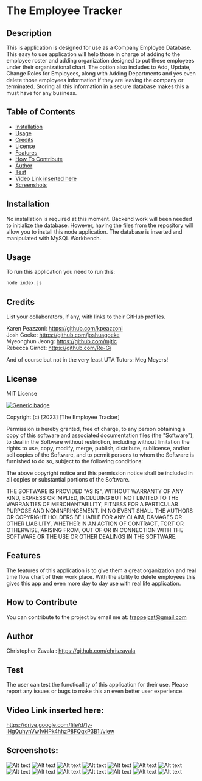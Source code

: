 # The Employee Tracker

  ## Description 
  This is application is designed for use as a Company Employee Database. This easy to use application will help those in charge of adding to the employee roster and adding organization designed to put these employees under their organizational chart. The option also includes to Add, Update, Change Roles for Employees, along with Adding Departments and yes even delete those employees information if they are leaving the company or terminated. Storing all this information in a secure database makes this a must have for any business. 
  

  ## Table of Contents
  - [Installation](#installation)
  - [Usage](#usage)
  - [Credits](#credits)
  - [License](#license)
  - [Features](#features)
  - [How To Contribute](#how-to-contribute)
  - [Author](#author)
  - [Test](#test)
  - [Video Link inserted here](#video-link-inserted-here)
  - [Screenshots](#screenshots)

  ## Installation 
  No installation is required at this moment. Backend work will been needed to initialize the database. However, having the files from the repository will allow you to install this node application. The database is inserted and manipulated with MySQL Workbench.

  ## Usage
  To run this application you need to run this:


```bash
node index.js
``` 
    
  ## Credits
  List your collaborators, if any, with links to their GitHub profiles.

  Karen Peazzoni: https://github.com/kpeazzoni \
  Josh Goeke: https://github.com/joshuagoeke \
  Myeonghun Jeong: https://github.com/mjtic \
  Rebecca Girndt: <https://github.com/Re-Gi> 

  And of course but not in the very least UTA Tutors: Meg Meyers!



  
  ## License 
  MIT License
  
  [![Generic badge](https://img.shields.io/badge/License-MIT&ensp;License-purple.svg)](https://choosealicense.com/licenses/mit-license/.)
  
Copyright (c) [2023] [The Employee Tracker]

Permission is hereby granted, free of charge, to any person obtaining a copy
of this software and associated documentation files (the "Software"), to deal
in the Software without restriction, including without limitation the rights
to use, copy, modify, merge, publish, distribute, sublicense, and/or sell
copies of the Software, and to permit persons to whom the Software is
furnished to do so, subject to the following conditions:

The above copyright notice and this permission notice shall be included in all
copies or substantial portions of the Software.

THE SOFTWARE IS PROVIDED "AS IS", WITHOUT WARRANTY OF ANY KIND, EXPRESS OR
IMPLIED, INCLUDING BUT NOT LIMITED TO THE WARRANTIES OF MERCHANTABILITY,
FITNESS FOR A PARTICULAR PURPOSE AND NONINFRINGEMENT. IN NO EVENT SHALL THE
AUTHORS OR COPYRIGHT HOLDERS BE LIABLE FOR ANY CLAIM, DAMAGES OR OTHER
LIABILITY, WHETHER IN AN ACTION OF CONTRACT, TORT OR OTHERWISE, ARISING FROM,
OUT OF OR IN CONNECTION WITH THE SOFTWARE OR THE USE OR OTHER DEALINGS IN THE
SOFTWARE.
  
  

  ## Features
  The features of this application is to give them a great organization and real time flow chart of their work place. With the ability to delete employees this gives this app and even more day to day use with real life application.  

  ## How to Contribute
  You can contribute to the project by email me at: frappejcat@gmail.com

  ## Author 
  Christopher Zavala :
  https://github.com/chriszavala

  ## Test
 The user can test the functicallity of this application for their use. Please report any issues or bugs to make this an even better user experience.  

  ## Video Link inserted here:
  https://drive.google.com/file/d/1y-lHgQuhynVw1vHPk4hhzP8FQqxP3B1l/view

  ## Screenshots:
![Alt text](./assets/images/image1.jpg)
![Alt text](./assets/images/image2.jpg)
![Alt text](./assets/images/image3.jpg)
![Alt text](./assets/images/image4.jpg)
![Alt text](./assets/images/image5.jpg)
![Alt text](./assets/images/image6.jpg)
![Alt text](./assets/images/image7.jpg)
![Alt text](./assets/images/image8.jpg)
![Alt text](./assets/images/image9.jpg)
![Alt text](./assets/images/image10.jpg)
![Alt text](./assets/images/image11.jpg)
![Alt text](./assets/images/image12.jpg)
![Alt text](./assets/images/image13.jpg)
![Alt text](./assets/images/image14.jpg)



